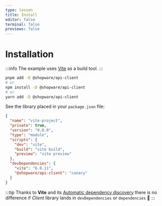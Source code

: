 ```yaml
---
type: lesson
title: Install
editor: false
terminal: false
previews: false
---
```


# Installation

:::info
The example uses [Vite](https://vite.dev/) as a build tool.
:::

```bash
pnpm add -D @shopware/api-client
# or
npm install -D @shopware/api-client
# or
yarn add -D @shopware/api-client
```

See the library placed in your `package.json` file:

```json add={13}
{
  "name": "vite-project",
  "private": true,
  "version": "0.0.0",
  "type": "module",
  "scripts": {
    "dev": "vite",
    "build": "vite build",
    "preview": "vite preview"
  },
  "devDependencies": {
    "vite": "6.0.11",
    "@shopware/api-client": "canary"
  }
}
```

:::tip
Thanks to **Vite** and its [Automatic dependency discovery](https://vite.dev/guide/dep-pre-bundling.html#automatic-dependency-discovery) there is no difference if _Client_ library lands in `devDependencies` or `dependencies` 💙
:::
